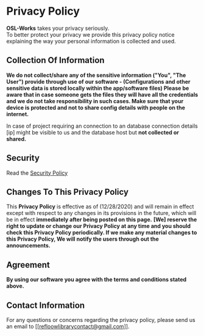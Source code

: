 # Privacy Policy

<b>OSL-Works</b> takes your privacy seriously.<br> 
To better protect your privacy we provide this privacy policy notice explaining the way your personal information is collected and used.


## Collection Of Information

<b>We do not collect/share any of the sensitive information ("You", "The User") provide through use of our software - (Configurations and other sensitive data is stored locally within the app/software files) Please be aware that in case someone gets the files they will have all the credentials and we do not take responsibility in such cases. Make sure that your device is protected and not to share config details with people on the internet.</b>

In case of project requiring an connection to an database connection details [ip] might be visible to us and the database host but <b> not collected or shared. </b>


## Security

Read the [Security Policy](https://github.com/OSL-Works/Steam-Card-Bot-PRO/blob/master/.github/SECURITY.md)

## Changes To This Privacy Policy

This <b>Privacy Policy</b> is effective as of (12/28/2020) and will remain in effect except with respect to any changes in its provisions in the future, which will be in effect <b> immediately after being posted on this page.</b>
<b> [We] reserve the right to update or change our Privacy Policy at any time and you should check this Privacy Policy periodically. If we make any material changes to this Privacy Policy, We will notify the users through out the announcements. </b>

## Agreement

<b>By using our software you agree with the terms and conditions stated above.</b>


## Contact Information

For any questions or concerns regarding the privacy policy, please send us an email to [[refloowlibrarycontact@gmail.com]].
